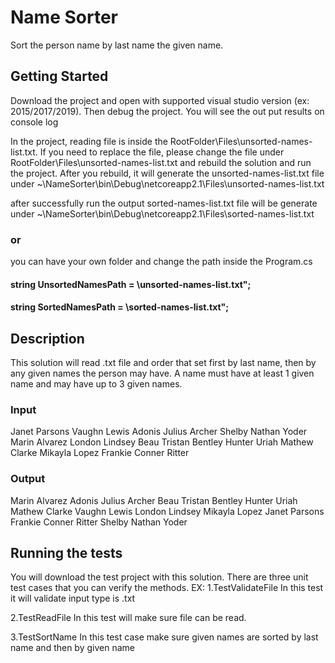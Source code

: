 # Name Sorter
Sort the person name by last name the given name.

## Getting Started
Download the project and open with supported visual studio version (ex: 2015/2017/2019). Then debug the project. You will see the out put results on console log

In the project, reading file is inside the RootFolder\Files\unsorted-names-list.txt.
If you need to replace the file, please change the file under RootFolder\Files\unsorted-names-list.txt and rebuild the solution and run the project. 
After you rebuild, it will generate the unsorted-names-list.txt file under 
~\NameSorter\bin\Debug\netcoreapp2.1\Files\unsorted-names-list.txt

after successfully run the output sorted-names-list.txt file will be generate under 
~\NameSorter\bin\Debug\netcoreapp2.1\Files\sorted-names-list.txt

### or 

you can have your own folder and change the path inside the Program.cs
  #### string UnsortedNamesPath = <Your own path>\unsorted-names-list.txt";
  #### string SortedNamesPath = <Your own path>\sorted-names-list.txt";
            
## Description
This solution will read .txt file and order that set first by last name, then by any given names the 
person may have. A name must have at least 1 given name and may have up to 3 given names.


### Input 
Janet Parsons
Vaughn Lewis
Adonis Julius Archer
Shelby Nathan Yoder
Marin Alvarez
London Lindsey
Beau Tristan Bentley
Hunter Uriah Mathew Clarke
Mikayla Lopez
Frankie Conner Ritter

### Output
Marin Alvarez
Adonis Julius Archer
Beau Tristan Bentley
Hunter Uriah Mathew Clarke
Vaughn Lewis
London Lindsey
Mikayla Lopez
Janet Parsons
Frankie Conner Ritter 
Shelby Nathan Yoder

## Running the tests
You will download the test project with this solution. There are three unit test cases that you can verify the methods.
EX: 
1.TestValidateFile
In this test it will validate input type is .txt

2.TestReadFile
In this test will make sure file can be read.

3.TestSortName
In this test case make sure given names are sorted by last name and then by given name




